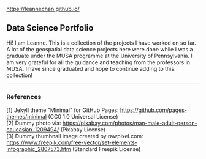 https://leannechan.github.io/

## Data Science Portfolio 

Hi! I am Leanne. This is a collection of the projects I have worked on so far. A lot of the geospatial data science projects here were done while I was a graduate under the MUSA programme at the University of Pennsylvania. I am very grateful for all the guidance and teaching from the professors in MUSA. I have since graduated and hope to continue adding to this collection! 
___

### References

[1] Jekyll theme "Minimal" for GitHub Pages: https://github.com/pages-themes/minimal (CC0 1.0 Universal License)
<br>[2] Dummy photo via: https://pixabay.com/photos/man-male-adult-person-caucasian-1209494/ (Pixabay License)
<br>[3] Dummy thumbnail image created by rawpixel.com: https://www.freepik.com/free-vector/set-elements-infographic_2807573.htm (Standard Freepik License)
